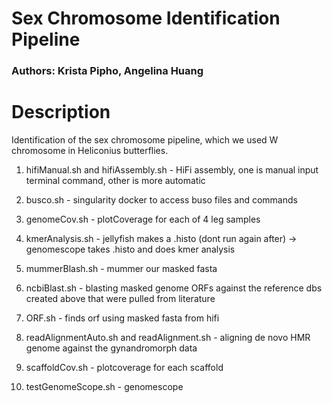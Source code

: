 # Sex Chromosome Identification Pipeline
### Authors: Krista Pipho, Angelina Huang

# Description
Identification of the sex chromosome pipeline, which we used W chromosome in Heliconius butterflies.

1. hifiManual.sh and hifiAssembly.sh - HiFi assembly, one is manual input terminal command, other is more automatic

2. busco.sh - singularity docker to access buso files and commands

3. genomeCov.sh - plotCoverage for each of 4 leg samples

4. kmerAnalysis.sh - jellyfish makes a .histo (dont run again after) -> genomescope takes .histo and does kmer analysis

5. mummerBlash.sh - mummer our masked fasta

6. ncbiBlast.sh - blasting masked genome ORFs against the reference dbs created above that were pulled from literature

7. ORF.sh - finds orf using masked fasta from hifi

8. readAlignmentAuto.sh and readAlignment.sh - aligning de novo HMR genome against the gynandromorph data

9. scaffoldCov.sh - plotcoverage for each scaffold

10. testGenomeScope.sh - genomescope